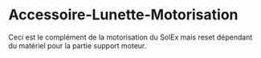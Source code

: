 # Accessoire-Lunette-Motorisation
Ceci est le complément de la motorisation du SolEx mais reset dépendant du matériel pour la partie support moteur.
